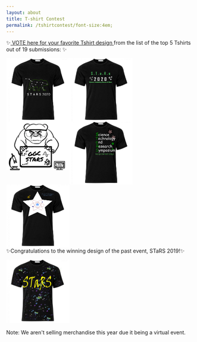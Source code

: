 ```yaml
---
layout: about
title: T-shirt Contest
permalink: /tshirtcontest/font-size:4em;
---
```


<p style="clear: left; font-size:1em;">✨<a href="https://ggc.az1.qualtrics.com/jfe/form/SV_3fVkT5VXAk2SkhE"> VOTE here for your favorite Tshirt design </a> from the list of the top 5 Tshirts out of 19 submissions: ✨</p>

<img src="/assets/images/tshirts/Lisa Tang.png" style="max-width:170px; max-height:170px; float: left;">
<img src="/assets/images/tshirts/STARStshirt_HeidiBolte.png" style="max-width:170px; max-height:170px; float: left;">
<img src="/assets/images/tshirts/Miguel Lago.png" style="max-width:170px; max-height:170px; float: left;">
<img src="/assets/images/tshirts/DaisyAguilar.png" style="max-width:170px; max-height:170px; float: left;">
<img src="/assets/images/tshirts/CassandraRichemond.png" style="max-width:170px; max-height:170px; float: left;">

<br><br>
<p style="clear: left; font-size:1em;">✨Congratulations to the winning design of the past event, STaRS 2019!✨</p>
<img src="/assets/images/tshirts/T-shirt Winner.png" style="max-width:170px; max-height:170px; float: center;">

<br>
<p style="clear: left;">Note: We aren't selling merchandise this year due it being a virtual event.</p>
